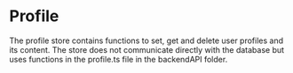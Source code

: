 # Profile

The profile store contains functions to set, get and delete user profiles and its content. The store does not communicate directly with the database but uses functions in the profile.ts file in the backendAPI folder.
